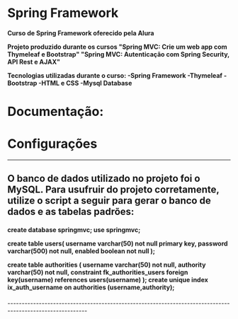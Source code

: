 # Spring Framework
<h4>
Curso de Spring Framework oferecido pela Alura

Projeto produzido durante os cursos 
"Spring MVC: Crie um web app com Thymeleaf e Bootstrap"
"Spring MVC: Autenticação com Spring Security, API Rest e AJAX"

Tecnologias utilizadas durante o curso:
-Spring Framework
-Thymeleaf
-Bootstrap
-HTML e CSS
-Mysql Database
</h4>

# Documentação:

# Configurações
----------------------------------------------------------------------------------------------------------
O banco de dados utilizado no projeto foi o MySQL. Para usufruir do projeto corretamente, utilize o script
a seguir para gerar o banco de dados e as tabelas padrões:
----------------------------------------------------------------------------------------------------------
<h4>
create database springmvc;
use springmvc;

create table users(
    username varchar(50) not null primary key,
    password varchar(500) not null,
    enabled boolean not null
);

create table authorities (
    username varchar(50) not null,
    authority varchar(50) not null,
    constraint fk_authorities_users foreign key(username) references users(username)
);
create unique index ix_auth_username on authorities (username,authority);
</h4>
----------------------------------------------------------------------------------------------------------
